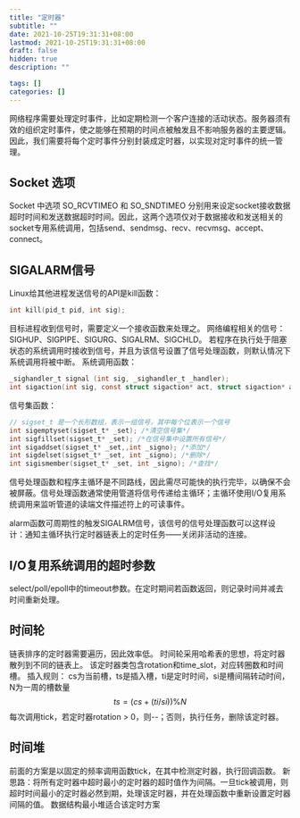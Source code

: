 ```yaml
---
title: "定时器"
subtitle: ""
date: 2021-10-25T19:31:31+08:00
lastmod: 2021-10-25T19:31:31+08:00
draft: false
hidden: true
description: ""

tags: []
categories: []
---
```

网络程序需要处理定时事件，比如定期检测一个客户连接的活动状态。服务器须有效的组织定时事件，使之能够在预期的时间点被触发且不影响服务器的主要逻辑。因此，我们需要将每个定时事件分别封装成定时器，以实现对定时事件的统一管理。
<!--more-->

## Socket 选项
Socket 中选项 SO_RCVTIMEO 和 SO_SNDTIMEO 分别用来设定socket接收数据超时时间和发送数据超时时间。因此，这两个选项仅对于数据接收和发送相关的socket专用系统调用，包括send、sendmsg、recv、recvmsg、accept、connect。

## SIGALARM信号
Linux给其他进程发送信号的API是kill函数：
~~~ c
int kill(pid_t pid, int sig);
~~~
目标进程收到信号时，需要定义一个接收函数来处理之。
网络编程相关的信号：SIGHUP、SIGPIPE、SIGURG、SIGALRM、SIGCHLD。
若程序在执行处于阻塞状态的系统调用时接收到信号，并且为该信号设置了信号处理函数，则默认情况下系统调用将被中断。
系统调用函数：
~~~ c
_sighandler_t signal (int sig, _sighandler_t _handler);
int sigaction(int sig, const struct sigaction* act, struct sigaction* act);
~~~

信号集函数：
~~~ c
// sigset_t 是一个长形数组，表示一组信号，其中每个位表示一个信号
int sigemptyset(sigset_t* _set); /*清空信号集*/
int sigfillset(sigset_t* _set); /*在信号集中设置所有信号*/
int sigaddset(sigset_t* _set,,int _signo); /*添加*/
int sigdelset(sigset_t* _set, int _signo); /*删除*/
int sigismember(sigset_t* _set, int _signo); /*查找*/
~~~

信号处理函数和程序主循环是不同路线，因此需尽可能快的执行完毕，以确保不会被屏蔽。信号处理函数通常使用管道将信号传递给主循环；主循环使用I/O复用系统调用来监听管道的读端文件描述符上的可读事件。 

alarm函数可周期性的触发SIGALRM信号，该信号的信号处理函数可以这样设计：通知主循环执行定时器链表上的定时任务——关闭非活动的连接。

## I/O复用系统调用的超时参数
select/poll/epoll中的timeout参数。在定时期间若函数返回，则记录时间并减去时间重新处理。


## 时间轮
链表排序的定时器需要遍历，因此效率低。
时间轮采用哈希表的思想，将定时器散列到不同的链表上。
该定时器类包含rotation和time_slot，对应转圈数和时间槽。
插入规则：
cs为当前槽，ts是插入槽，ti是定时时间，si是槽间隔转动时间，N为一周的槽数量
$$
 ts = (cs +(ti/si))\%N 
$$
每次调用tick，若定时器rotation > 0，则--；否则，执行任务，删除该定时器。

## 时间堆
前面的方案是以固定的频率调用函数tick，在其中检测定时器，执行回调函数。
新思路：将所有定时器中超时最小的定时器的超时值作为间隔。一旦tick被调用，则超时时间最小的定时器必然到期，处理该定时器，并在处理函数中重新设置定时器间隔的值。
数据结构最小堆适合该定时方案